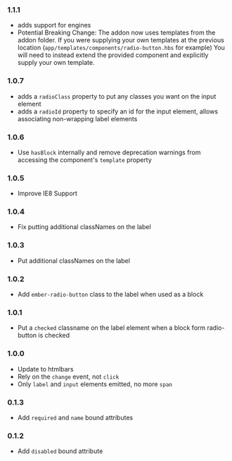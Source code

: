 ### 1.1.1
 - adds support for engines
 - Potential Breaking Change: The addon now uses templates from the addon folder.
   If you were supplying your own templates at the previous location
   (`app/templates/components/radio-button.hbs` for example)
   You will need to instead extend the provided component and explicitly
   supply your own template.

### 1.0.7

 - adds a `radioClass` property to put any classes you want on the input element
 - adds a `radioId` property to specify an id for the input element, allows
   associating non-wrapping label elements

### 1.0.6

 - Use `hasBlock` internally and remove deprecation warnings from
   accessing the component's `template` property

### 1.0.5

 - Improve IE8 Support

### 1.0.4

 - Fix putting additional classNames on the label

### 1.0.3

 - Put additional classNames on the label

### 1.0.2

 - Add `ember-radio-button` class to the label when used as a block

### 1.0.1

 - Put a `checked` classname on the label element when a block form
   radio-button is checked

### 1.0.0

 - Update to htmlbars
 - Rely on the `change` event, not `click`
 - Only `label` and `input` elements emitted, no more `span`

### 0.1.3

 - Add `required` and `name` bound attributes

### 0.1.2

 - Add `disabled` bound attribute
